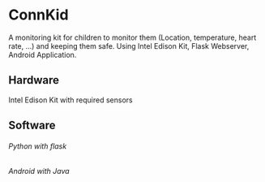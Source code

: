 # ConnKid
A monitoring kit for children to monitor them (Location, temperature, heart rate, ...) and keeping them safe.
Using Intel Edison Kit, Flask Webserver, Android Application.

## Hardware
Intel Edison Kit with required sensors

## Software
###### Python with flask
###### Android with Java
